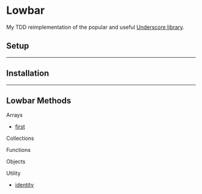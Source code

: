# Lowbar

My TDD reimplementation of the popular and useful [Underscore library](http://underscorejs.org/).

## Setup

___

##  Installation

___

## Lowbar Methods

Arrays
* [first](http://underscorejs.org/#first)


Collections


Functions


Objects


Utility
* [identity](http://underscorejs.org/#identity)

